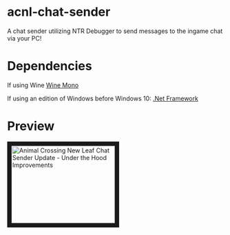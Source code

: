 # acnl-chat-sender
A chat sender utilizing NTR Debugger to send messages to the ingame chat via your PC!

# Dependencies

If using Wine [Wine Mono](https://wiki.winehq.org/Mono)

If using an edition of Windows before Windows 10: [.Net Framework](https://www.microsoft.com/en-us/download/details.aspx?id=30653) 

# Preview

<a href="http://www.youtube.com/watch?feature=player_embedded&v=WRgnhUzcKU8
" target="_blank"><img src="http://img.youtube.com/vi/WRgnhUzcKU8/0.jpg" 
alt="Animal Crossing New Leaf Chat Sender Update - Under the Hood Improvements" width="240" height="180" border="10" /></a>

